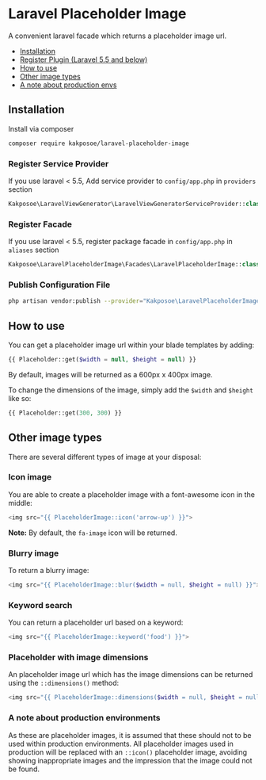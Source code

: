 # Laravel Placeholder Image
A convenient laravel facade which returns a placeholder image url.

- [Installation](#installation)
- [Register Plugin (Laravel 5.5 and below)](#register-service-provider)
- [How to use](#how-to-use)
- [Other image types](#other-image-types)
- [A note about production envs](#a-note-about-production-environments)

## Installation

Install via composer
```bash
composer require kakposoe/laravel-placeholder-image
```

### Register Service Provider

If you use laravel < 5.5, Add service provider to `config/app.php` in `providers` section
```php
Kakposoe\LaravelViewGenerator\LaravelViewGeneratorServiceProvider::class,
```

### Register Facade

If you use laravel < 5.5, register package facade in `config/app.php` in `aliases` section
```php
Kakposoe\LaravelPlaceholderImage\Facades\LaravelPlaceholderImage::class,
```

### Publish Configuration File

```bash
php artisan vendor:publish --provider="Kakposoe\LaravelPlaceholderImage\ServiceProvider" --tag="config"
```

## How to use
You can get a placeholder image url within your blade templates by adding:

```php
{{ Placeholder::get($width = null, $height = null) }}
```
By default, images will be returned as a 600px x 400px image.

To change the dimensions of the image, simply add the `$width` and `$height` like so:

```php
{{ Placeholder::get(300, 300) }}
```

## Other image types
There are several different types of image at your disposal:

### Icon image
You are able to create a placeholder image with a font-awesome icon in the middle:

```php
<img src="{{ PlaceholderImage::icon('arrow-up') }}">
```

**Note:** By default, the `fa-image` icon will be returned.

### Blurry image
To return a blurry image:

```php
<img src="{{ PlaceholderImage::blur($width = null, $height = null) }}">
```

### Keyword search
You can return a placeholder url based on a keyword:

```php
<img src="{{ PlaceholderImage::keyword('food') }}">
```

### Placeholder with image dimensions
An placeholder image url which has the image dimensions can be returned using the `::dimensions()` method:

```php
<img src="{{ PlaceholderImage::dimensions($width = null, $height = null) }}">
```

### A note about production environments
As these are placeholder images, it is assumed that these should not to be used within production environments.
All placeholder images used in production will be replaced with an `::icon()` placeholder image, avoiding showing inappropriate images and the impression that the image could not be found.
